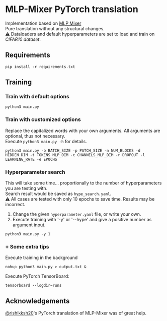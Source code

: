 # MLP-Mixer PyTorch translation
Implementation based on [MLP Mixer](https://arxiv.org/abs/2105.01601)<br>
Pure translation without any structural changes.<br>
⚠ Dataloaders and default hyperparameters are set to load and train on _CIFAR10 dataset_.

## Requirements
```
pip install -r requirements.txt
```

## Training
### Train with default options
```
python3 main.py
```
### Train with customized options

Replace the capitalized words with your own arguments. All arguments are optional, thus not necessary.
</br> Execute `python3 main.py -h` for details.
```
python3 main.py -b BATCH_SIZE -p PATCH_SIZE -n NUM_BLOCKS -d HIDDEN_DIM -t TOKENS_MLP_DIM -c CHANNELS_MLP_DIM -r DROPOUT -l LEARNING_RATE -e EPOCHS
```
### Hyperparameter search

This will take some time... proportionally to the number of  hyperparameters you are testing with.
<br> Search result would be saved as `hype_search.yaml`.
<br>⚠ All cases are tested with only 10 epochs to save time. Results may be incorrect.
1. Change the given `hyperparameter.yaml` file, or write your own.
2. Execute training with '-y' or '--hype' and give a positive number as argument input.
```
python3 main.py -y 1
```

### + Some extra tips

Execute training in the background
```
nohup python3 main.py > output.txt &
```
Execute PyTorch TensorBoard:
```
tensorboard --logdir=runs
```


## Acknowledgements
[@rishikksh20](https://github.com/rishikksh20/MLP-Mixer-pytorch/tree/master)'s PyTorch translation of MLP-Mixer was of great help.
